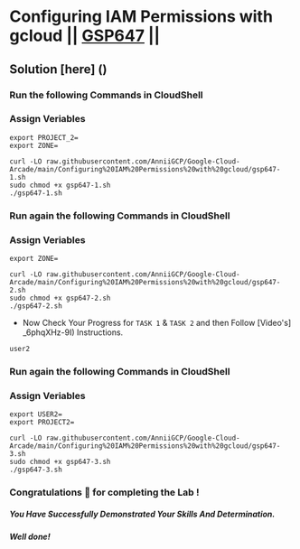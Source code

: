 # Configuring IAM Permissions with gcloud || [GSP647](https://www.cloudskillsboost.google/focuses/7678?parent=catalog) ||

## Solution [here] ()

### Run the following Commands in CloudShell

### Assign Veriables

```
export PROJECT_2=
export ZONE=
```
```
curl -LO raw.githubusercontent.com/AnniiGCP/Google-Cloud-Arcade/main/Configuring%20IAM%20Permissions%20with%20gcloud/gsp647-1.sh
sudo chmod +x gsp647-1.sh
./gsp647-1.sh
```

### Run again the following Commands in CloudShell

### Assign Veriables

```
export ZONE=
```
```
curl -LO raw.githubusercontent.com/AnniiGCP/Google-Cloud-Arcade/main/Configuring%20IAM%20Permissions%20with%20gcloud/gsp647-2.sh
sudo chmod +x gsp647-2.sh
./gsp647-2.sh
```

* Now Check Your Progress for `TASK 1` & `TASK 2` and then Follow [Video's] _6phqXHz-9I) Instructions.

```
user2
```

### Run again the following Commands in CloudShell

### Assign Veriables

```
export USER2=
export PROJECT2=
```
```
curl -LO raw.githubusercontent.com/AnniiGCP/Google-Cloud-Arcade/main/Configuring%20IAM%20Permissions%20with%20gcloud/gsp647-3.sh
sudo chmod +x gsp647-3.sh
./gsp647-3.sh
```

### Congratulations 🎉 for completing the Lab !

##### *You Have Successfully Demonstrated Your Skills And Determination.*

#### *Well done!*

 

 
